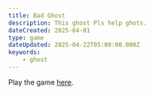 ```yaml
---
title: Bad Ghost
description: This ghost Pls help ghots.
dateCreated: 2025-04-01
type: game
dateUpdated: 2025-04-22T05:00:00.000Z
keywords:
    - ghost
---
```


Play the game [here](/games/badghost/index.html).
